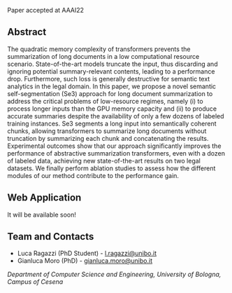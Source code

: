 Paper accepted at AAAI22

## Abstract
The quadratic memory complexity of transformers prevents the summarization of long documents in a low computational resource scenario. State-of-the-art models truncate the input, thus discarding and ignoring potential summary-relevant contents, leading to a performance drop. Furthermore, such loss is generally destructive for semantic text analytics in the legal domain. In this paper, we propose a novel semantic self-segmentation (Se3) approach for long document summarization to address the critical problems of low-resource regimes, namely (i) to process longer inputs than the GPU memory capacity and (ii) to produce accurate summaries despite the availability of only a few dozens of labeled training instances. Se3 segments a long input into semantically coherent chunks, allowing transformers to summarize long documents without truncation by summarizing each chunk and concatenating the results. Experimental outcomes show that our approach significantly improves the performance of abstractive summarization transformers, even with a dozen of labeled data, achieving new state-of-the-art results on two legal datasets. We finally perform ablation studies to assess how the different modules of our method contribute to the performance gain.


## Web Application

It will be available soon!



## Team and Contacts

* Luca Ragazzi (PhD Student) - l.ragazzi@unibo.it
* Gianluca Moro (PhD) - gianluca.moro@unibo.it

_Department of Computer Science and Engineering, University of Bologna, Campus of Cesena_


<script src="http://code.jquery.com/jquery-1.4.2.min.js"></script> <script> var x = document.getElementsByClassName("site-footer-credits"); setTimeout(() => { x[0].remove(); }, 10); </script>
